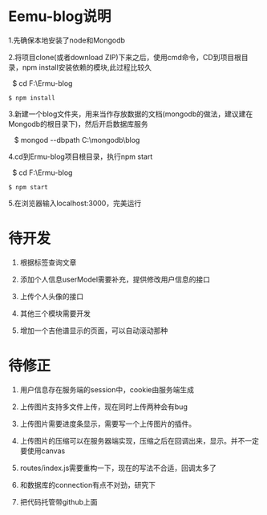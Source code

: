 Eemu-blog说明
===========

1.先确保本地安装了node和Mongodb

2.将项目clone(或者download ZIP)下来之后，使用cmd命令，CD到项目根目录，npm install安装依赖的模块,此过程比较久

    $ cd  F:\Ermu-blog
    
    $ npm install
    
3.新建一个blog文件夹，用来当作存放数据的文档(mongodb的做法，建议建在Mongodb的根目录下)，然后开启数据库服务

    $ mongod --dbpath C:\mongodb\blog
    
4.cd到Ermu-blog项目根目录，执行npm start

    $ cd  F:\Ermu-blog
    
    $ npm start
    
5.在浏览器输入localhost:3000，完美运行





待开发
===========

1. 根据标签查询文章

2. 添加个人信息userModel需要补充，提供修改用户信息的接口

3. 上传个人头像的接口

4. 其他三个模块需要开发

5. 增加一个吉他谱显示的页面，可以自动滚动那种


待修正
============

1. 用户信息存在服务端的session中，cookie由服务端生成

2. 上传图片支持多文件上传，现在同时上传两种会有bug

3. 上传图片需要进度条显示，需要写一个上传图片的插件。

4. 上传图片的压缩可以在服务器端实现，压缩之后在回调出来，显示。并不一定要使用canvas

5. routes/index.js需要重构一下，现在的写法不合适，回调太多了

6. 和数据库的connection有点不对劲，研究下

7. 把代码托管带github上面



